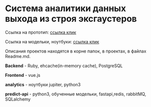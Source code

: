 # Система аналитики данных выхода из строя эксгаустеров

Ссылка на прототип: [ссылка клик](https://severstal.kovalev.team/)

Ссылка на модельки, ноутбуки: [ссылка клик](https://disk.yandex.ru/d/S2I-d057grN28w)

Описания проектов находятся в корне папок, в проектах, в файлах Readme.md.

**Backend** -  Ruby, ehcache(in-memory cache), PostgreSQL

**Frontend** - vue.js

**analytics** - ноутбуки jupiter, python3

**predict-api** - python3, обученные модельки, fastapi,redis, rabbitMQ, SQLalchemy